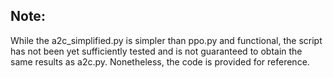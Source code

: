 ## Note:
While the a2c_simplified.py is simpler than ppo.py and functional, the
script has not been yet sufficiently tested and is not guaranteed to obtain
the same results as a2c.py. Nonetheless, the code is provided for reference.
